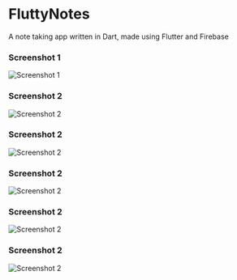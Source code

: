 # FluttyNotes
A note taking app written in Dart, made using Flutter and Firebase

### Screenshot 1
![Screenshot 1](Images/Screenshot(148)2.png)

### Screenshot 2
![Screenshot 2](Images/Screenshot(150)2.png)

### Screenshot 2
![Screenshot 2](Images/Screenshot(151)2.png)

### Screenshot 2
![Screenshot 2](Images/Screenshot(152)2.png)

### Screenshot 2
![Screenshot 2](Images/Screenshot(147)2.png)

### Screenshot 2
![Screenshot 2](Images/Images/Screenshot(146)2.png)
